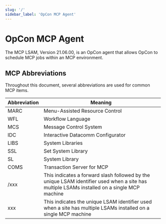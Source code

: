 ```yaml
---
slug: '/'
sidebar_label: 'OpCon MCP Agent'
---
```


# OpCon MCP Agent

The MCP LSAM, Version 21.06.00, is an OpCon agent that allows OpCon to schedule MCP jobs within an MCP environment.

## MCP Abbreviations

Throughout this document, several abbreviations are used for common MCP items.

|Abbreviation | Meaning |
| ----------- | ------- |
| MARC | Menu-Assisted Resource Control |
| WFL | Workflow Language |
| MCS | Message Control System |
| IDC | Interactive Datacomm Configurator |
| LIBS | System Libraries |
| SSL | Set System Library |
| SL | System Library |
| COMS | Transaction Server for MCP |
| /xxx | This indicates a forward slash followed by the unique LSAM identifier used when a site has multiple LSAMs installed on a single MCP machine |
| xxx  | This indicates the unique LSAM identifier used when a site has multiple LSAMs installed on a single MCP machine |
